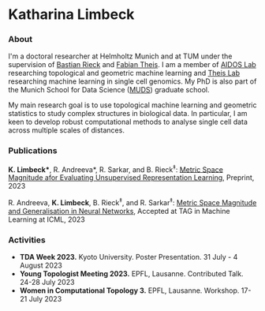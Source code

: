 # Katharina Limbeck

### About
I'm a doctoral researcher at Helmholtz Munich and at TUM under the supervision of [Bastian Rieck](https://bastian.rieck.me/) and [Fabian Theis](https://www.professoren.tum.de/en/theis-fabian). I am a member of [AIDOS Lab](https://aidos.group/) researching topological and geometric machine learning and [Theis Lab](https://github.com/theislab) researching machine learning in single cell genomics. My PhD is also part of the Munich School for Data Science ([MUDS](https://www.mu-ds.de/)) graduate school.

[//]: <> (### Research Interests)
My main research goal is to use topological machine learning and geometric statistics to study complex structures in biological data. In particular, I am keen to develop robust computational methods to analyse single cell data across multiple scales of distances.

### Publications
**K. Limbeck\***, R. Andreeva\*, R. Sarkar, and B. Rieck<sup>‡</sup>: [Metric Space Magnitude afor Evaluating Unsupervised Representation Learning](https://arxiv.org/abs/2311.16054), Preprint, 2023

R. Andreeva, **K. Limbeck**, B. Rieck<sup>‡</sup>, and R. Sarkar<sup>‡</sup>: [Metric Space Magnitude and Generalisation in Neural Networks](https://arxiv.org/abs/2305.05611), Accepted at TAG in Machine Learning at ICML, 2023


### Activities

* **TDA Week 2023.** Kyoto University. Poster Presentation. 31 July - 4 August 2023
* **Young Topologist Meeting 2023.** EPFL, Lausanne. Contributed Talk. 24-28 July 2023
* **Women in Computational Topology 3.** EPFL, Lausanne. Workshop. 17-21 July 2023
